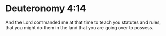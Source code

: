 # Deuteronomy 4:14

And the Lord commanded me at that time to teach you statutes and rules, that you might do them in the land that you are going over to possess.
